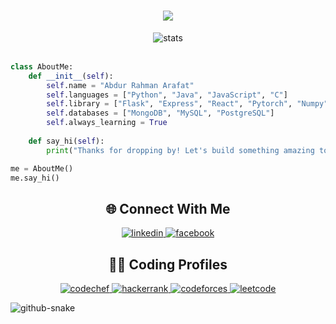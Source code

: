 <h1 align="center">
    <img src="https://readme-typing-svg.herokuapp.com?font=Righteous&size=35&center=true&vCenter=true&width=500&height=70&duration=4000&lines=YO!!!+👋;It's+Abdur Rahman Arafat!+🚀;Welcome+to+my+Profile!+✨" />
  </h1>
  
  <div align="center">
    <img src="https://github-stats-alpha.vercel.app/api?username=ranger-drax&cc=22272e&tc=37BCF6&ic=fff&bc=0000" alt="stats" />
  </div>
  
  <br>
  
  ```python
  class AboutMe:
      def __init__(self):
          self.name = "Abdur Rahman Arafat"
          self.languages = ["Python", "Java", "JavaScript", "C"]
          self.library = ["Flask", "Express", "React", "Pytorch", "Numpy"]
          self.databases = ["MongoDB", "MySQL", "PostgreSQL"]
          self.always_learning = True
      
      def say_hi(self):
          print("Thanks for dropping by! Let's build something amazing together! 🚀")
  
  me = AboutMe()
  me.say_hi()
  ```
  
  <h2 align="center">🌐 Connect With Me</h2>
  <p align="center">
    <a href="https://www.linkedin.com/in/arafat10017/" target="blank">
      <img src="https://img.shields.io/badge/LinkedIn-0077B5?style=for-the-badge&logo=linkedin&logoColor=white" alt="linkedin" />
    </a>
    <a href="https://www.facebook.com/Arafat10017/" target="blank">
      <img src="https://img.shields.io/badge/Facebook-1877F2?style=for-the-badge&logo=facebook&logoColor=white" alt="facebook" />
    </a>
  </p>
  
 
  
  <h2 align="center">👨‍💻 Coding Profiles</h2>
  <p align="center">
    <a href="https://www.codechef.com/users/DRAX_10017">
      <img src="https://img.shields.io/badge/CodeChef-5B4638?style=for-the-badge&logo=codechef&logoColor=white" alt="codechef" />
    </a>
    <a href="https://www.hackerrank.com/profile/DRAX_10017">
      <img src="https://img.shields.io/badge/HackerRank-2EC866?style=for-the-badge&logo=hackerrank&logoColor=white" alt="hackerrank" />
    </a>
    <a href="https://codeforces.com/profile/drax_10017">
      <img src="https://img.shields.io/badge/Codeforces-1F8ACB?style=for-the-badge&logo=codeforces&logoColor=white" alt="codeforces" />
    </a>
    <a href="https://www.leetcode.com/DRAX_10017">
      <img src="https://img.shields.io/badge/LeetCode-FFA116?style=for-the-badge&logo=leetcode&logoColor=white" alt="leetcode" />
    </a>
  </p>
  
  
  <!-- Snake Game Animation -->
  <picture>
    <source media="(prefers-color-scheme: dark)" srcset="https://raw.githubusercontent.com/ranger-drax/ranger-drax/output/github-contribution-grid-snake-dark.svg" />
    <source media="(prefers-color-scheme: light)" srcset="https://raw.githubusercontent.com/ranger-drax/ranger-drax/output/github-contribution-grid-snake.svg" />
    <img alt="github-snake" src="https://raw.githubusercontent.com/ranger-drax/ranger-drax/output/github-contribution-grid-snake.svg" />
  </picture>

